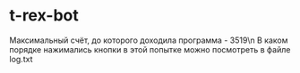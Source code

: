 # t-rex-bot
Максимальный счёт, до которого доходила программа - 3519\n
В каком порядке нажимались кнопки в этой попытке можно посмотреть в файле log.txt
